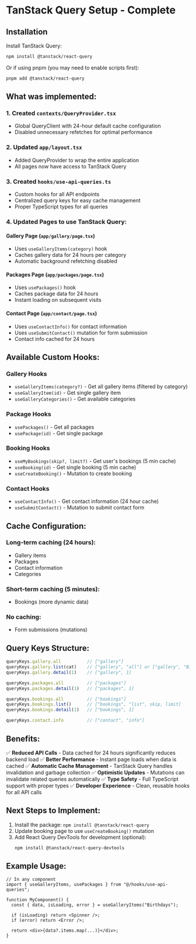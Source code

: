 # TanStack Query Setup - Complete

## Installation

Install TanStack Query:

```bash
npm install @tanstack/react-query
```

Or if using pnpm (you may need to enable scripts first):

```bash
pnpm add @tanstack/react-query
```

## What was implemented:

### 1. **Created `contexts/QueryProvider.tsx`**
   - Global QueryClient with 24-hour default cache configuration
   - Disabled unnecessary refetches for optimal performance

### 2. **Updated `app/layout.tsx`**
   - Added QueryProvider to wrap the entire application
   - All pages now have access to TanStack Query

### 3. **Created `hooks/use-api-queries.ts`**
   - Custom hooks for all API endpoints
   - Centralized query keys for easy cache management
   - Proper TypeScript types for all queries

### 4. **Updated Pages to use TanStack Query:**

   #### **Gallery Page** (`app/gallery/page.tsx`)
   - Uses `useGalleryItems(category)` hook
   - Caches gallery data for 24 hours per category
   - Automatic background refetching disabled

   #### **Packages Page** (`app/packages/page.tsx`)
   - Uses `usePackages()` hook
   - Caches package data for 24 hours
   - Instant loading on subsequent visits

   #### **Contact Page** (`app/contact/page.tsx`)
   - Uses `useContactInfo()` for contact information
   - Uses `useSubmitContact()` mutation for form submission
   - Contact info cached for 24 hours

## Available Custom Hooks:

### Gallery Hooks
- `useGalleryItems(category?)` - Get all gallery items (filtered by category)
- `useGalleryItem(id)` - Get single gallery item
- `useGalleryCategories()` - Get available categories

### Package Hooks
- `usePackages()` - Get all packages
- `usePackage(id)` - Get single package

### Booking Hooks
- `useMyBookings(skip?, limit?)` - Get user's bookings (5 min cache)
- `useBooking(id)` - Get single booking (5 min cache)
- `useCreateBooking()` - Mutation to create booking

### Contact Hooks
- `useContactInfo()` - Get contact information (24 hour cache)
- `useSubmitContact()` - Mutation to submit contact form

## Cache Configuration:

### Long-term caching (24 hours):
- Gallery items
- Packages
- Contact information
- Categories

### Short-term caching (5 minutes):
- Bookings (more dynamic data)

### No caching:
- Form submissions (mutations)

## Query Keys Structure:

```typescript
queryKeys.gallery.all          // ["gallery"]
queryKeys.gallery.list(cat)    // ["gallery", "all"] or ["gallery", "Birthdays"]
queryKeys.gallery.detail(1)    // ["gallery", 1]

queryKeys.packages.all         // ["packages"]
queryKeys.packages.detail(1)   // ["packages", 1]

queryKeys.bookings.all         // ["bookings"]
queryKeys.bookings.list()      // ["bookings", "list", skip, limit]
queryKeys.bookings.detail(1)   // ["bookings", 1]

queryKeys.contact.info         // ["contact", "info"]
```

## Benefits:

✅ **Reduced API Calls** - Data cached for 24 hours significantly reduces backend load
✅ **Better Performance** - Instant page loads when data is cached
✅ **Automatic Cache Management** - TanStack Query handles invalidation and garbage collection
✅ **Optimistic Updates** - Mutations can invalidate related queries automatically
✅ **Type Safety** - Full TypeScript support with proper types
✅ **Developer Experience** - Clean, reusable hooks for all API calls

## Next Steps to Implement:

1. Install the package: `npm install @tanstack/react-query`
2. Update booking page to use `useCreateBooking()` mutation
3. Add React Query DevTools for development (optional):
   ```bash
   npm install @tanstack/react-query-devtools
   ```

## Example Usage:

```tsx
// In any component
import { useGalleryItems, usePackages } from "@/hooks/use-api-queries";

function MyComponent() {
  const { data, isLoading, error } = useGalleryItems("Birthdays");
  
  if (isLoading) return <Spinner />;
  if (error) return <Error />;
  
  return <div>{data?.items.map(...)}</div>;
}
```


